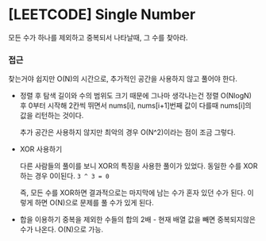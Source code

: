 # [LEETCODE] Single Number

모든 수가 하나를 제외하고 중복되서 나타날때, 그 수를 찾아라.

### 접근

찾는거야 쉽지만 O(N)의 시간으로, 추가적인 공간을 사용하지 않고 풀어야 한다.

- 정렬 후 탐색
  길이와 수의 범위도 크기 때문에 그나마 생각나는건 정렬 O(NlogN) 후 0부터 시작해 2칸씩 뛰면서 nums[i], nums[i+1]번째 값이 다를때 nums[i]의 값을 리턴하는 것이다.

  추가 공간은 사용하지 않지만 최악의 경우 O(N^2)이라는 점이 조금 그렇다.

- XOR 사용하기

  다른 사람들의 풀이를 보니 XOR의 특징을 사용한 풀이가 있었다. 동일한 수를 XOR 하는 경우 0이된다. `3 ^ 3 = 0`

  즉, 모든 수를 XOR하면 결과적으로는 마지막에 남는 수가 혼자 있던 수가 된다. 이렇게 하면 O(N)으로 문제를 풀 수가 있게 된다.

- 합을 이용하기
  중복을 제외한 수들의 합의 2배 - 현재 배열 값을 빼면 중복되지않은 수가 나온다.
  O(N)으로 가능.
